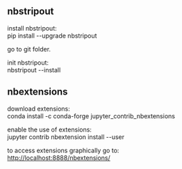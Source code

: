 ## nbstripout
install nbstripout:    
pip install --upgrade nbstripout

go to git folder. 

init nbstripout:    
nbstripout --install

## nbextensions
download extensions:    
conda install -c conda-forge jupyter_contrib_nbextensions

enable the use of extensions:    
jupyter contrib nbextension install --user

to access extensions graphically go to:    
<http://localhost:8888/nbextensions/>
